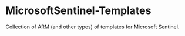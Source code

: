 # MicrosoftSentinel-Templates

Collection of ARM (and other types) of templates for Microsoft Sentinel.
